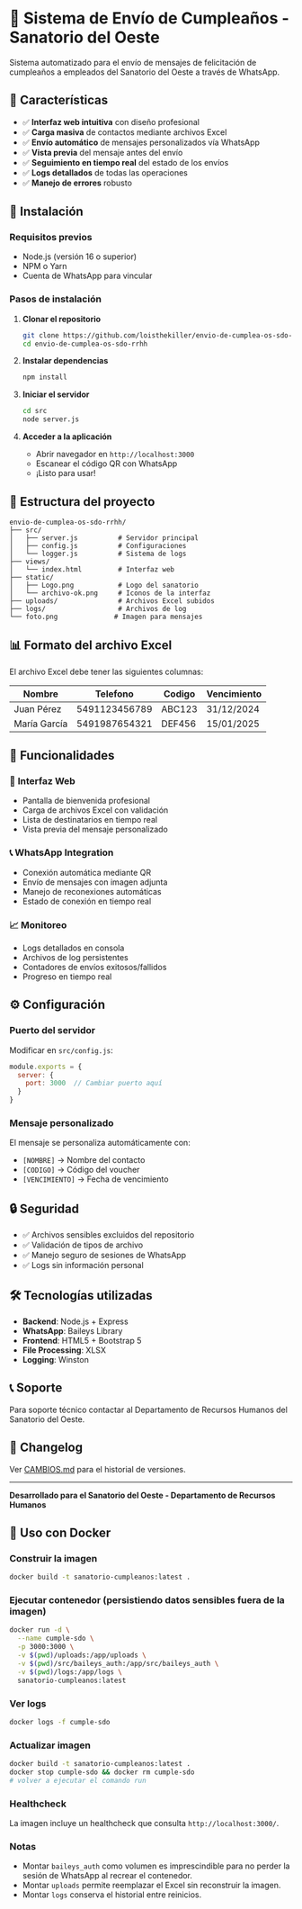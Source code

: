 # 🏥 Sistema de Envío de Cumpleaños - Sanatorio del Oeste

Sistema automatizado para el envío de mensajes de felicitación de cumpleaños a empleados del Sanatorio del Oeste a través de WhatsApp.

## 🎯 Características

- ✅ **Interfaz web intuitiva** con diseño profesional
- ✅ **Carga masiva** de contactos mediante archivos Excel
- ✅ **Envío automático** de mensajes personalizados vía WhatsApp
- ✅ **Vista previa** del mensaje antes del envío
- ✅ **Seguimiento en tiempo real** del estado de los envíos
- ✅ **Logs detallados** de todas las operaciones
- ✅ **Manejo de errores** robusto

## 🚀 Instalación

### Requisitos previos
- Node.js (versión 16 o superior)
- NPM o Yarn
- Cuenta de WhatsApp para vincular

### Pasos de instalación

1. **Clonar el repositorio**
   ```bash
   git clone https://github.com/loisthekiller/envio-de-cumplea-os-sdo-rrhh.git
   cd envio-de-cumplea-os-sdo-rrhh
   ```

2. **Instalar dependencias**
   ```bash
   npm install
   ```

3. **Iniciar el servidor**
   ```bash
   cd src
   node server.js
   ```

4. **Acceder a la aplicación**
   - Abrir navegador en `http://localhost:3000`
   - Escanear el código QR con WhatsApp
   - ¡Listo para usar!

## 📁 Estructura del proyecto

```
envio-de-cumplea-os-sdo-rrhh/
├── src/
│   ├── server.js          # Servidor principal
│   ├── config.js          # Configuraciones
│   └── logger.js          # Sistema de logs
├── views/
│   └── index.html         # Interfaz web
├── static/
│   ├── Logo.png           # Logo del sanatorio
│   └── archivo-ok.png     # Iconos de la interfaz
├── uploads/               # Archivos Excel subidos
├── logs/                  # Archivos de log
└── foto.png              # Imagen para mensajes
```

## 📊 Formato del archivo Excel

El archivo Excel debe tener las siguientes columnas:

| Nombre | Telefono | Codigo | Vencimiento |
|--------|----------|--------|-------------|
| Juan Pérez | 5491123456789 | ABC123 | 31/12/2024 |
| María García | 5491987654321 | DEF456 | 15/01/2025 |

## 🎨 Funcionalidades

### 📱 **Interfaz Web**
- Pantalla de bienvenida profesional
- Carga de archivos Excel con validación
- Lista de destinatarios en tiempo real
- Vista previa del mensaje personalizado

### 📞 **WhatsApp Integration**
- Conexión automática mediante QR
- Envío de mensajes con imagen adjunta
- Manejo de reconexiones automáticas
- Estado de conexión en tiempo real

### 📈 **Monitoreo**
- Logs detallados en consola
- Archivos de log persistentes
- Contadores de envíos exitosos/fallidos
- Progreso en tiempo real

## ⚙️ Configuración

### Puerto del servidor
Modificar en `src/config.js`:
```javascript
module.exports = {
  server: {
    port: 3000  // Cambiar puerto aquí
  }
}
```

### Mensaje personalizado
El mensaje se personaliza automáticamente con:
- `[NOMBRE]` → Nombre del contacto
- `[CODIGO]` → Código del voucher
- `[VENCIMIENTO]` → Fecha de vencimiento

## 🔒 Seguridad

- ✅ Archivos sensibles excluidos del repositorio
- ✅ Validación de tipos de archivo
- ✅ Manejo seguro de sesiones de WhatsApp
- ✅ Logs sin información personal

## 🛠️ Tecnologías utilizadas

- **Backend**: Node.js + Express
- **WhatsApp**: Baileys Library
- **Frontend**: HTML5 + Bootstrap 5
- **File Processing**: XLSX
- **Logging**: Winston

## 📞 Soporte

Para soporte técnico contactar al Departamento de Recursos Humanos del Sanatorio del Oeste.

## 📝 Changelog

Ver [CAMBIOS.md](CAMBIOS.md) para el historial de versiones.

---

**Desarrollado para el Sanatorio del Oeste - Departamento de Recursos Humanos**

## 🐳 Uso con Docker

### Construir la imagen
```bash
docker build -t sanatorio-cumpleanos:latest .
```

### Ejecutar contenedor (persistiendo datos sensibles fuera de la imagen)
```bash
docker run -d \
  --name cumple-sdo \
  -p 3000:3000 \
  -v $(pwd)/uploads:/app/uploads \
  -v $(pwd)/src/baileys_auth:/app/src/baileys_auth \
  -v $(pwd)/logs:/app/logs \
  sanatorio-cumpleanos:latest
```

### Ver logs
```bash
docker logs -f cumple-sdo
```

### Actualizar imagen
```bash
docker build -t sanatorio-cumpleanos:latest .
docker stop cumple-sdo && docker rm cumple-sdo
# volver a ejecutar el comando run
```

### Healthcheck
La imagen incluye un healthcheck que consulta `http://localhost:3000/`.

### Notas
- Montar `baileys_auth` como volumen es imprescindible para no perder la sesión de WhatsApp al recrear el contenedor.
- Montar `uploads` permite reemplazar el Excel sin reconstruir la imagen.
- Montar `logs` conserva el historial entre reinicios.
